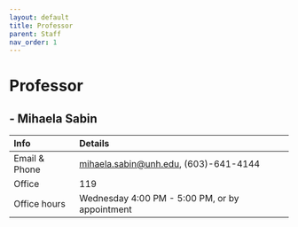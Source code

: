```yaml
---
layout: default
title: Professor
parent: Staff
nav_order: 1
---
```


# Professor
## - Mihaela Sabin

| Info             | Details |
| :---             | :---- |
| Email & Phone    | mihaela.sabin@unh.edu, (603)-641-4144 |
| Office           | 119|
| Office hours     | Wednesday 4:00 PM - 5:00 PM, or by appointment |

<!-- <img src="https://manchester.unh.edu/sites/default/files/styles/portrait_600x900/public/person/2019/01/sabin-mihaela.jpg?itok=74qe5eX7&timestamp=1548790507" width="200" height="200"> -->
